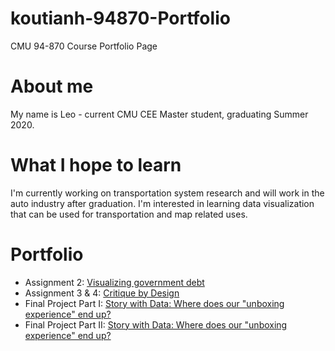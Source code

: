 # koutianh-94870-Portfolio
CMU 94-870 Course Portfolio Page

# About me
My name is Leo - current CMU CEE Master student, graduating Summer 2020.

# What I hope to learn
I'm currently working on transportation system research and will work in the auto industry after graduation. I'm interested in learning data visualization that can be used for transportation and map related uses.

# Portfolio
* Assignment 2: [Visualizing government debt](dataviz2.md)
* Assignment 3 & 4: [Critique by Design](assignment3and4.md)
* Final Project Part I: [Story with Data: Where does our "unboxing experience" end up?](final_project_p1.md)
* Final Project Part II: [Story with Data: Where does our "unboxing experience" end up?](final_project_p2.md)
